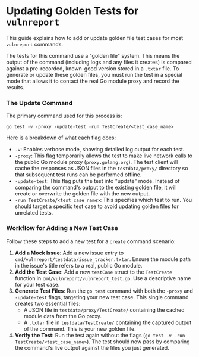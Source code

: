 # Updating Golden Tests for `vulnreport`

This guide explains how to add or update golden file test cases for most `vulnreport` commands.

The tests for this command use a "golden file" system. This means the output of the command (including logs and any files it creates) is compared against a pre-recorded, known-good version stored in a `.txtar` file. To generate or update these golden files, you must run the test in a special mode that allows it to contact the real Go module proxy and record the results.

### The Update Command

The primary command used for this process is:

```shell
go test -v -proxy -update-test -run TestCreate/<test_case_name>
```

Here is a breakdown of what each flag does:

*   `-v`: Enables verbose mode, showing detailed log output for each test.
*   `-proxy`: This flag temporarily allows the test to make live network calls to the public Go module proxy (`proxy.golang.org`). The test client will cache the responses as JSON files in the `testdata/proxy/` directory so that subsequent test runs can be performed offline.
*   `-update-test`: This flag puts the test into "update" mode. Instead of comparing the command's output to the existing golden file, it will create or overwrite the golden file with the new output.
*   `-run TestCreate/<test_case_name>`: This specifies which test to run. You should target a specific test case to avoid updating golden files for unrelated tests.

### Workflow for Adding a New Test Case

Follow these steps to add a new test for a `create` command scenario:

1.  **Add a Mock Issue**: Add a new issue entry to `cmd/vulnreport/testdata/issue_tracker.txtar`. Ensure the module path in the issue's title refers to a real, public Go module.
2.  **Add the Test Case**: Add a new `testCase` struct to the `TestCreate` function in `cmd/vulnreport/vulnreport_test.go`. Use a descriptive name for your test case.
3.  **Generate Test Files**: Run the `go test` command with both the `-proxy` and `-update-test` flags, targeting your new test case. This single command creates two essential files:
    *   A JSON file in `testdata/proxy/TestCreate/` containing the cached module data from the Go proxy.
    *   A `.txtar` file in `testdata/TestCreate/` containing the captured output of the command. This is your new golden file.
4.  **Verify the Test**: Run the test again without the flags (`go test -v -run TestCreate/<test_case_name>`). The test should now pass by comparing the command's live output against the files you just generated.
